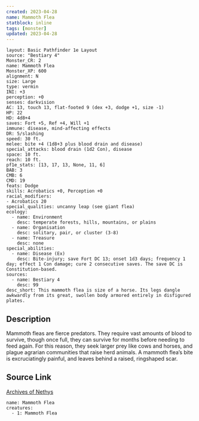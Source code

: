 ```yaml
---
created: 2023-04-28
name: Mammoth Flea
statblock: inline
tags: [monster]
updated: 2023-04-28
---
```

```statblock
layout: Basic Pathfinder 1e Layout
source: "Bestiary 4"
Monster_CR: 2
name: Mammoth Flea
Monster_XP: 600
alignment: N
size: Large
type: vermin
INI: +3
perception: +0
senses: darkvision
AC: 13, touch 13, flat-footed 9 (dex +3, dodge +1, size -1)
HP: 22
HD: 4d8+4
saves: Fort +5, Ref +4, Will +1
immune: disease, mind-affecting effects
DR: 5/slashing
speed: 30 ft.
melee: bite +4 (1d8+3 plus blood drain and disease)
special_attacks: blood drain (1d2 Con), disease
space: 10 ft.
reach: 10 ft.
pf1e_stats: [13, 17, 13, None, 11, 6]
BAB: 3
CMB: 6
CMD: 19
feats: Dodge
skills: Acrobatics +0, Perception +0
racial_modifiers:
- Acrobatics 20
special_qualities: uncanny leap (see giant flea)
ecology:
  - name: Environment
    desc: temperate forests, hills, mountains, or plains
  - name: Organisation
    desc: solitary, pair, or cluster (3-8)
  - name: Treasure
    desc: none
special_abilities:
  - name: Disease (Ex)
    desc: Bite-injury; save Fort DC 13; onset 1d3 days; frequency 1 day; effect 1 Con damage; cure 2 consecutive saves. The save DC is Constitution-based.
sources:
  - name: Bestiary 4
    desc: 99
desc_short: This mammoth flea is size of a horse. Its legs dangle awkwardly from its great, swollen body armored entirely in disfigured plates.
```
## Description
Mammoth fleas are fierce predators. They require vast amounts of blood to survive, though once full, they can survive for months before needing to feed again. For this reason, they seek larger prey like cows and horses, and plague agrarian communities that raise herd animals. A mammoth flea’s bite is excruciatingly painful, and leaves behind a raised, ringshaped scar.
## Source Link
[Archives of Nethys](https://aonprd.com/MonsterDisplay.aspx?ItemName=Mammoth%20Flea)
```encounter-table
name: Mammoth Flea
creatures:
  - 1: Mammoth Flea
```

